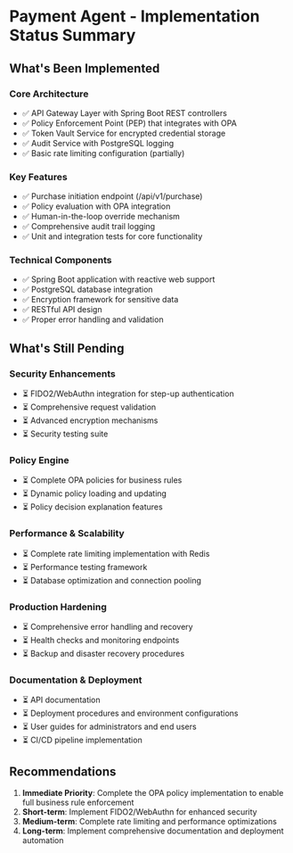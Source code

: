 # Payment Agent - Implementation Status Summary

## What's Been Implemented

### Core Architecture
- ✅ API Gateway Layer with Spring Boot REST controllers
- ✅ Policy Enforcement Point (PEP) that integrates with OPA
- ✅ Token Vault Service for encrypted credential storage
- ✅ Audit Service with PostgreSQL logging
- ✅ Basic rate limiting configuration (partially)

### Key Features
- ✅ Purchase initiation endpoint (/api/v1/purchase)
- ✅ Policy evaluation with OPA integration
- ✅ Human-in-the-loop override mechanism
- ✅ Comprehensive audit trail logging
- ✅ Unit and integration tests for core functionality

### Technical Components
- ✅ Spring Boot application with reactive web support
- ✅ PostgreSQL database integration
- ✅ Encryption framework for sensitive data
- ✅ RESTful API design
- ✅ Proper error handling and validation

## What's Still Pending

### Security Enhancements
- ⏳ FIDO2/WebAuthn integration for step-up authentication
- ⏳ Comprehensive request validation
- ⏳ Advanced encryption mechanisms
- ⏳ Security testing suite

### Policy Engine
- ⏳ Complete OPA policies for business rules
- ⏳ Dynamic policy loading and updating
- ⏳ Policy decision explanation features

### Performance & Scalability
- ⏳ Complete rate limiting implementation with Redis
- ⏳ Performance testing framework
- ⏳ Database optimization and connection pooling

### Production Hardening
- ⏳ Comprehensive error handling and recovery
- ⏳ Health checks and monitoring endpoints
- ⏳ Backup and disaster recovery procedures

### Documentation & Deployment
- ⏳ API documentation
- ⏳ Deployment procedures and environment configurations
- ⏳ User guides for administrators and end users
- ⏳ CI/CD pipeline implementation

## Recommendations

1. **Immediate Priority**: Complete the OPA policy implementation to enable full business rule enforcement
2. **Short-term**: Implement FIDO2/WebAuthn for enhanced security
3. **Medium-term**: Complete rate limiting and performance optimizations
4. **Long-term**: Implement comprehensive documentation and deployment automation